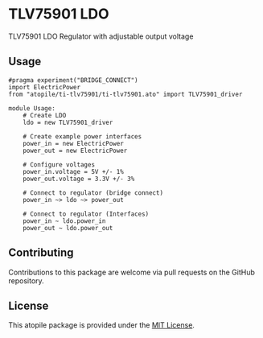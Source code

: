 # TLV75901 LDO

TLV75901 LDO Regulator with adjustable output voltage

## Usage

```ato
#pragma experiment("BRIDGE_CONNECT")
import ElectricPower
from "atopile/ti-tlv75901/ti-tlv75901.ato" import TLV75901_driver

module Usage:
    # Create LDO
    ldo = new TLV75901_driver

    # Create example power interfaces
    power_in = new ElectricPower
    power_out = new ElectricPower

    # Configure voltages
    power_in.voltage = 5V +/- 1%
    power_out.voltage = 3.3V +/- 3%

    # Connect to regulator (bridge connect)
    power_in ~> ldo ~> power_out

    # Connect to regulator (Interfaces)
    power_in ~ ldo.power_in
    power_out ~ ldo.power_out

```

## Contributing

Contributions to this package are welcome via pull requests on the GitHub repository.

## License

This atopile package is provided under the [MIT License](https://opensource.org/license/mit/).
